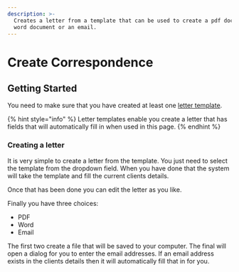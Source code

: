 ```yaml
---
description: >-
  Creates a letter from a template that can be used to create a pdf document,
  word document or an email.
---
```


# Create Correspondence

## Getting Started

You need to make sure that you have created at least one [letter template](../../../overview/letter-templates.md).

{% hint style="info" %}
Letter templates enable you create a letter that has fields that will automatically fill in when used in this page.
{% endhint %}

### Creating a letter

It is very simple to create a letter from the template. You just need to select the template from the dropdown field. When you have done that the system will take the template and fill the current clients details.

Once that has been done you can edit the letter as you like.

Finally you have three choices:

* PDF
* Word
* Email

The first two create a file that will be saved to your computer. The final will open a dialog for you to enter the email addresses. If an email address exists in the clients details then it will automatically fill that in for you.

